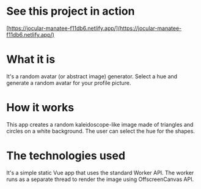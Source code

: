 # See this project in action 

[https://jocular-manatee-f11db6.netlify.app/](https://jocular-manatee-f11db6.netlify.app/)

# What it is

It's a random avatar (or abstract image) generator. Select a hue and generate a random avatar 
for your profile picture.

# How it works

This app creates a random kaleidoscope-like image made of triangles and circles on a white
background. The user can select the hue for the shapes.

# The technologies used

It's a simple static Vue app that uses the standard Worker API. 
The worker runs as a separate thread to render the image using OffscreenCanvas API.
